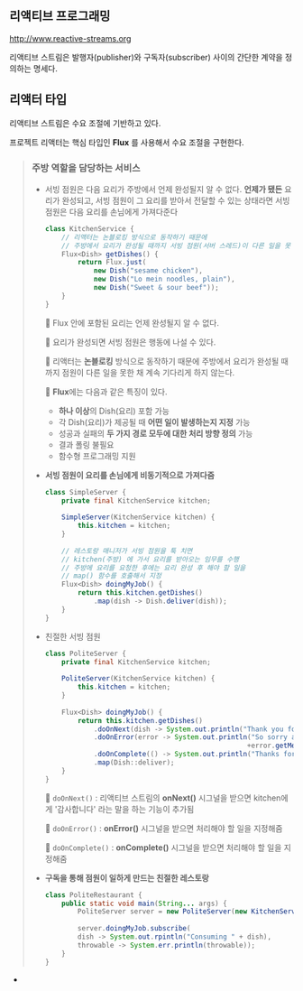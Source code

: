 ## 리액티브 프로그래밍

http://www.reactive-streams.org

리액티브 스트림은 발행자(publisher)와 구독자(subscriber) 사이의 간단한 계약을 정의하는 명세다.



## 리액터 타입

리액티브 스트림은 수요 조절에 기반하고 있다.

프로젝트 리액터는 핵심 타입인 **Flux<T>** 를 사용해서 수요 조절을 구현한다.



> ### 주방 역할을 담당하는 서비스
>
> - 서빙 점원은 다음 요리가 주방에서 언제 완성될지 알 수 없다. **언제가 됐든** 요리가 완성되고, 서빙 점원이 그 요리를 받아서 전달할 수 있는 상태라면 서빙 점원은 다음 요리를 손님에게 가져다준다	
>
>   ```java
>   class KitchenService {
>       // 리액터는 논블로킹 방식으로 동작하기 때문에
>       // 주방에서 요리가 완성될 때까지 서빙 점원(서버 스레드)이 다른 일을 못 한 채 계속 기다리게 하지 않는다.
>       Flux<Dish> getDishes() {
>           return Flux.just(
>           	new Dish("sesame chicken"),
>               new Dish("Lo mein noodles, plain"),
>               new Dish("Sweet & sour beef"));
>       }
>   }
>   ```
>
>   🍕 Flux<Dish> 안에 포함된 요리는 언제 완성될지 알 수 없다.
>
>   🍕 요리가 완성되면 서빙 점원은 행동에 나설 수 있다. 
>
>   🍕 리액터는 **논블로킹** 방식으로 동작하기 때문에 주방에서 요리가 완성될 때까지 점원이 다른 일을 못한 채 계속 기다리게 하지 않는다.
>
>   🍕  **Flux**에는 다음과 같은 특징이 있다.
>
>   - **하나 이상**의 Dish(요리) 포함 가능
>   - 각 Dish(요리)가 제공될 때 **어떤 일이 발생하는지 지정** 가능
>   - 성공과 실패의 **두 가지 경로 모두에 대한 처리 방향 정의** 가능
>   - 결과 폴링 불필요
>   - 함수형 프로그래밍 지원
>
> 
>
> - **서빙 점원이 요리를 손님에게 비동기적으로 가져다줌**
>
>   ```java
>   class SimpleServer {
>       private final KitchenService kitchen;
>       
>       SimpleServer(KitchenService kitchen) {
>           this.kitchen = kitchen;
>       }
>       
>       // 레스토랑 매니저가 서빙 점원을 툭 치면
>       // kitchen(주방) 에 가서 요리를 받아오는 임무를 수행
>       // 주방에 요리를 요청한 후에는 요리 완성 후 해야 할 일을
>       // map() 함수를 호출해서 지정
>       Flux<Dish> doingMyJob() {
>           return this.kitchen.getDishes()
>               .map(dish -> Dish.deliver(dish));
>       }
>   }
>   ```
>
>   
>
> - 친절한 서빙 점원
>
>   ```java
>   class PoliteServer {
>       private final KitchenService kitchen;
>       
>       PoliteServer(KitchenService kitchen) {
>           this.kitchen = kitchen;
>       }
>       
>       Flux<Dish> doingMyJob() {
>           return this.kitchen.getDishes()
>               .doOnNext(dish -> System.out.println("Thank you for " + dish + "!"))
>               .doOnError(error -> System.out.println("So sorry about"
>                                                     +error.getMessage()))
>               .doOnComplete(() -> System.out.println("Thanks for all your hard work!"))
>               .map(Dish::deliver);
>       }
>   }
>   ```
>
>   🍕 `doOnNext()`  : 리액티브 스트림의 **onNext()** 시그널을 받으면 kitchen에게 '감사합니다' 라는 말을 하는 기능이 추가됨
>
>   🍕  `doOnError()` : **onError()** 시그널을 받으면 처리해야 할 일을 지정해줌
>
>   🍕 `doOnComplete()` : **onComplete()** 시그널을 받으면 처리해야 할 일을 지정해줌
>   
>   
>
> - **구독을 통해 점원이 일하게 만드는 친절한 레스토랑**
>
>   ```java
>   class PoliteRestaurant {
>       public static void main(String... args) {
>           PoliteServer server = new PoliteServer(new KitchenService());
>           
>           server.doingMyJob.subscribe(
>           dish -> System.out.rpintln("Consuming " + dish),
>           throwable -> System.err.println(throwable));
>       }
>   }
>   ```
>
>   

- 
